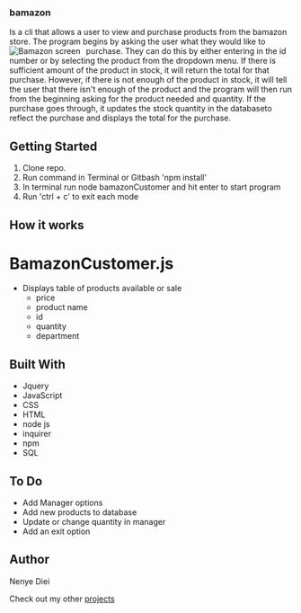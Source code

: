 ### bamazon

Is a cli that allows a user to view and purchase products from the bamazon store. The program begins by asking the user what they would like to purchase. 
<img src="screen1.png"
     alt="Bamazon screen"
     style="float: left; margin-right: 10px;" />
They can do this by either entering in the id number or by selecting the product from the dropdown menu. If there is sufficient amount of the product in stock, it will return the total for that purchase.
However, if there is not enough of the product in stock, it will tell the user that there isn't enough of the product and the program will then run from the beginning asking for the product needed and quantity.
If the purchase goes through, it updates the stock quantity in the databaseto reflect the purchase and displays the total for the purchase.

## Getting Started
1. Clone repo.
2. Run command in Terminal or Gitbash 'npm install'
3. In terminal run node bamazonCustomer and hit enter to start program
4. Run 'ctrl + c' to exit each mode

## How it works
# BamazonCustomer.js

- Displays table of products available or sale
    - price
    - product name
    - id
    - quantity 
    - department 




## Built With
* Jquery
* JavaScript
* CSS
* HTML
* node js
* inquirer 
* npm 
* SQL

## To Do 

* Add Manager options
* Add new products to database
* Update or change quantity in manager 
* Add an exit option 

## Author 
Nenye Diei

Check out my other [projects](https://wctcprog98.github.io/responsive-portfolio/)